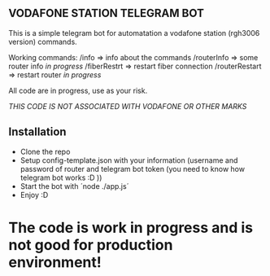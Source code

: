 ## VODAFONE STATION TELEGRAM BOT

This is a simple telegram bot for automatation a vodafone station (rgh3006 version) commands.

Working commands:
/info => info about the commands 
/routerInfo => some router info *in progress*
/fiberRestrt => restart fiber connection
/routerRestart => restart router *in progress*

All code are in progress, use as your risk.

*THIS CODE IS NOT ASSOCIATED WITH VODAFONE OR OTHER MARKS*

## Installation

- Clone the repo
- Setup config-template.json with your information (username and password of router and telegram bot token (you need to know how telegram bot works :D ))
- Start the bot with ´node ./app.js´
- Enjoy :D


# The code is work in progress and is not good for production environment!